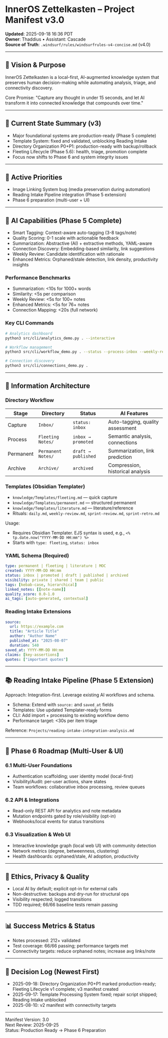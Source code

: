 # InnerOS Zettelkasten – Project Manifest v3.0

**Updated**: 2025-09-18 16:36 PDT  
**Owner**: Thaddius • Assistant: Cascade  
**Source of Truth**: `.windsurf/rules/windsurfrules-v4-concise.md` (v4.0)

---

## 🎯 Vision & Purpose

InnerOS Zettelkasten is a local-first, AI-augmented knowledge system that preserves human decision-making while automating analysis, triage, and connectivity discovery.

Core Promise: "Capture any thought in under 15 seconds, and let AI transform it into connected knowledge that compounds over time."

---

## 🏁 Current State Summary (v3)

- Major foundational systems are production-ready (Phase 5 complete)
- Template System: fixed and validated, unblocking Reading Intake
- Directory Organization P0+P1: production-ready with backup/rollback
- Fleeting Lifecycle (Phase 5.6): health, triage, promotion complete
- Focus now shifts to Phase 6 and system integrity issues

---

## 🚨 Active Priorities

- Image Linking System bug (media preservation during automation)
- Reading Intake Pipeline integration (Phase 5 extension)
- Phase 6 preparation (multi-user + UI)

---

## 🤖 AI Capabilities (Phase 5 Complete)

- Smart Tagging: Context-aware auto-tagging (3-8 tags/note)
- Quality Scoring: 0-1 scale with actionable feedback
- Summarization: Abstractive (AI) + extractive methods, YAML-aware
- Connection Discovery: Embedding-based similarity, link suggestions
- Weekly Review: Candidate identification with rationale
- Enhanced Metrics: Orphaned/stale detection, link density, productivity insights

### Performance Benchmarks

- Summarization: <10s for 1000+ words
- Similarity: <5s per comparison
- Weekly Review: <5s for 100+ notes
- Enhanced Metrics: <5s for 76+ notes
- Connection Mapping: <20s (full network)

### Key CLI Commands

```bash
# Analytics dashboard
python3 src/cli/analytics_demo.py . --interactive

# Workflow management
python3 src/cli/workflow_demo.py . --status --process-inbox --weekly-review --enhanced-metrics

# Connection discovery
python3 src/cli/connections_demo.py .
```

---

## 📁 Information Architecture

### Directory Workflow

| Stage | Directory | Status | AI Features |
|------|-----------|--------|-------------|
| Capture | `Inbox/` | `status: inbox` | Auto-tagging, quality assessment |
| Process | `Fleeting Notes/` | `inbox → promoted` | Semantic analysis, connections |
| Permanent | `Permanent Notes/` | `draft → published` | Summarization, link prediction |
| Archive | `Archive/` | `archived` | Compression, historical analysis |

### Templates (Obsidian Templater)

- `knowledge/Templates/fleeting.md` — quick capture
- `knowledge/Templates/permanent.md` — structured permanent
- `knowledge/Templates/literature.md` — literature/reference
- Rituals: `daily.md`, `weekly-review.md`, `sprint-review.md`, `sprint-retro.md`

Usage:

- Requires Obsidian Templater. EJS syntax is used, e.g., `<% tp.date.now("YYYY-MM-DD HH:mm") %>`
- Starts with `type: fleeting`, `status: inbox`

### YAML Schema (Required)

```yaml
type: permanent | fleeting | literature | MOC
created: YYYY-MM-DD HH:mm
status: inbox | promoted | draft | published | archived
visibility: private | shared | team | public
tags: [kebab-case, hierarchical]
linked_notes: [[note-name]]
quality_score: 0.0-1.0
ai_tags: [auto-generated, contextual]
```

### Reading Intake Extensions

```yaml
source:
  url: https://example.com
  title: "Article Title"
  author: "Author Name"
  published_at: "2025-08-07"
  duration: 540
saved_at: YYYY-MM-DD HH:mm
claims: [key-assertions]
quotes: ["important quotes"]
```

---

## 📚 Reading Intake Pipeline (Phase 5 Extension)

Approach: Integration-first. Leverage existing AI workflows and schema.

- Schema: Extend with `source:` and `saved_at` fields
- Templates: Use updated Templater-ready forms
- CLI: Add import + processing to existing workflow demo
- Performance target: <30s per item triage

Reference: `Projects/reading-intake-integration-analysis.md`

---

## 🚀 Phase 6 Roadmap (Multi-User & UI)

### 6.1 Multi-User Foundations

- Authentication scaffolding; user identity model (local-first)
- Visibility/Audit: per-user actions, share states
- Team workflows: collaborative inbox processing, review queues

### 6.2 API & Integrations

- Read-only REST API for analytics and note metadata
- Mutation endpoints gated by role/visibility (opt-in)
- Webhooks/local events for status transitions

### 6.3 Visualization & Web UI

- Interactive knowledge graph (local web UI) with community detection
- Network metrics (degree, betweenness, clustering)
- Health dashboards: orphaned/stale, AI adoption, productivity

---

## 🔐 Ethics, Privacy & Quality

- Local AI by default; explicit opt-in for external calls
- Non-destructive: backups and dry-run for structural ops
- Visibility respected; logged transitions
- TDD required; 66/66 baseline tests remain passing

---

## 📊 Success Metrics & Status

- Notes processed: 212+ validated
- Test coverage: 66/66 passing; performance targets met
- Connectivity targets: reduce orphaned notes; increase avg links/note

---

## 📝 Decision Log (Newest First)

- 2025-09-18: Directory Organization P0+P1 marked production-ready; Fleeting Lifecycle v1 complete; v3 manifest created
- 2025-09-17: Template Processing System fixed; repair script shipped; Reading Intake unblocked
- 2025-08-10: v2 manifest with connectivity targets

---

Manifest Version: 3.0  
Next Review: 2025-09-25  
Status: Production Ready → Phase 6 Preparation
